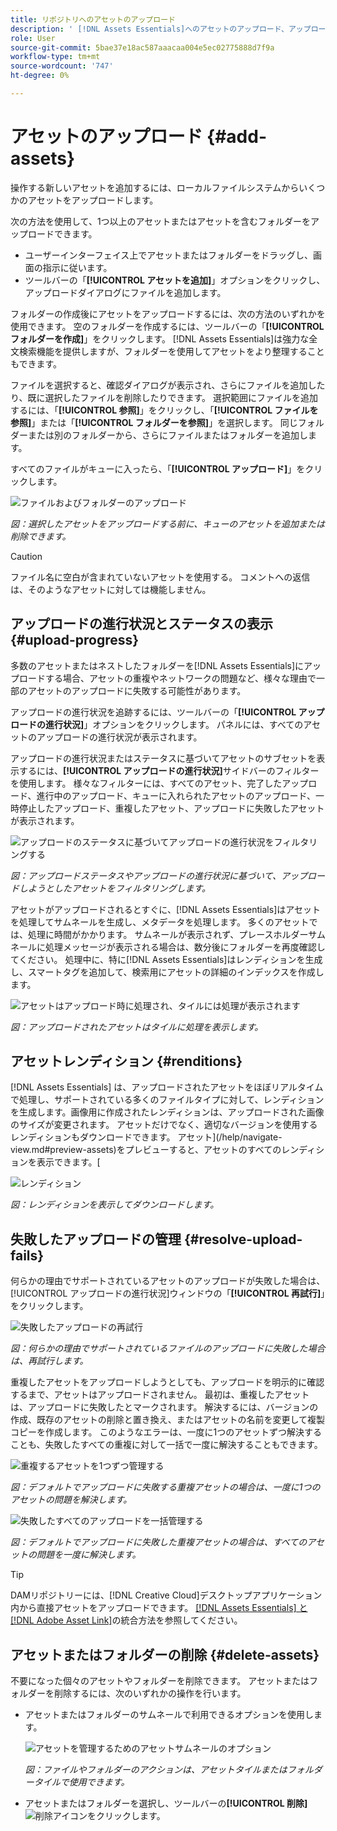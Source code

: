 ```yaml
---
title: リポジトリへのアセットのアップロード
description: ' [!DNL Assets Essentials]へのアセットのアップロード、アップロードステータスの表示、アップロードの問題の解決を行います。'
role: User
source-git-commit: 5bae37e18ac587aaacaa004e5ec02775888d7f9a
workflow-type: tm+mt
source-wordcount: '747'
ht-degree: 0%

---
```



# アセットのアップロード {#add-assets}

操作する新しいアセットを追加するには、ローカルファイルシステムからいくつかのアセットをアップロードします。<!-- TBD: Many of the [common file formats are supported](/help/supported-file-formats.md). -->

次の方法を使用して、1つ以上のアセットまたはアセットを含むフォルダーをアップロードできます。

* ユーザーインターフェイス上でアセットまたはフォルダーをドラッグし、画面の指示に従います。
* ツールバーの「**[!UICONTROL アセットを追加]**」オプションをクリックし、アップロードダイアログにファイルを追加します。

<!-- TBD: Update this GIF
![Asset and nested folder upload demo](assets/do-not-localize/upload-assets.gif) -->

フォルダーの作成後にアセットをアップロードするには、次の方法のいずれかを使用できます。 空のフォルダーを作成するには、ツールバーの「**[!UICONTROL フォルダーを作成]**」をクリックします。 [!DNL Assets Essentials]は強力な全文検索機能を提供しますが、フォルダーを使用してアセットをより整理することもできます。

ファイルを選択すると、確認ダイアログが表示され、さらにファイルを追加したり、既に選択したファイルを削除したりできます。 選択範囲にファイルを追加するには、「**[!UICONTROL 参照]**」をクリックし、「**[!UICONTROL ファイルを参照]**」または「**[!UICONTROL フォルダーを参照]**」を選択します。 同じフォルダーまたは別のフォルダーから、さらにファイルまたはフォルダーを追加します。

すべてのファイルがキューに入ったら、「**[!UICONTROL アップロード]**」をクリックします。

![ファイルおよびフォルダーのアップロード](assets/upload-browse-files-folders.png)

*図：選択したアセットをアップロードする前に、キューのアセットを追加または削除できます。*

>[!CAUTION]
>
>ファイル名に空白が含まれていないアセットを使用する。 コメントへの返信は、そのようなアセットに対しては機能しません。

## アップロードの進行状況とステータスの表示 {#upload-progress}

多数のアセットまたはネストしたフォルダーを[!DNL Assets Essentials]にアップロードする場合、アセットの重複やネットワークの問題など、様々な理由で一部のアセットのアップロードに失敗する可能性があります。

アップロードの進行状況を追跡するには、ツールバーの「**[!UICONTROL アップロードの進行状況]**」オプションをクリックします。 パネルには、すべてのアセットのアップロードの進行状況が表示されます。

アップロードの進行状況またはステータスに基づいてアセットのサブセットを表示するには、**[!UICONTROL アップロードの進行状況]**&#x200B;サイドバーのフィルターを使用します。 様々なフィルターには、すべてのアセット、完了したアップロード、進行中のアップロード、キューに入れられたアセットのアップロード、一時停止したアップロード、重複したアセット、アップロードに失敗したアセットが表示されます。

![アップロードのステータスに基づいてアップロードの進行状況をフィルタリングする](assets/filter-upload-progress.png)

*図：アップロードステータスやアップロードの進行状況に基づいて、アップロードしようとしたアセットをフィルタリングします。*

アセットがアップロードされるとすぐに、[!DNL Assets Essentials]はアセットを処理してサムネールを生成し、メタデータを処理します。 多くのアセットでは、処理に時間がかかります。 サムネールが表示されず、プレースホルダーサムネールに処理メッセージが表示される場合は、数分後にフォルダーを再度確認してください。 処理中に、特に[!DNL Assets Essentials]はレンディションを生成し、スマートタグを追加して、検索用にアセットの詳細のインデックスを作成します。

![アセットはアップロード時に処理され、タイルには処理が表示されます](assets/upload-processing.png)

*図：アップロードされたアセットはタイルに処理を表示します。*

## アセットレンディション {#renditions}

[!DNL Assets Essentials] は、アップロードされたアセットをほぼリアルタイムで処理し、サポートされている多くのファイルタイプに対して、レンディションを生成します。画像用に作成されたレンディションは、アップロードされた画像のサイズが変更されます。 アセットだけでなく、適切なバージョンを使用するレンディションもダウンロードできます。 アセット](/help/navigate-view.md#preview-assets)をプレビューすると、アセットのすべてのレンディションを表示できます。[

![レンディション](assets/renditions-view-download.png)

*図：レンディションを表示してダウンロードします。*

## 失敗したアップロードの管理 {#resolve-upload-fails}

何らかの理由でサポートされているアセットのアップロードが失敗した場合は、[!UICONTROL アップロードの進行状況]ウィンドウの「**[!UICONTROL 再試行]**」をクリックします。

![失敗したアップロードの再試行](assets/upload-retry.png)

*図：何らかの理由でサポートされているファイルのアップロードに失敗した場合は、再試行します。*

重複したアセットをアップロードしようとしても、アップロードを明示的に確認するまで、アセットはアップロードされません。 最初は、重複したアセットは、アップロードに失敗したとマークされます。 解決するには、バージョンの作成、既存のアセットの削除と置き換え、またはアセットの名前を変更して複製コピーを作成します。 このようなエラーは、一度に1つのアセットずつ解決することも、失敗したすべての重複に対して一括で一度に解決することもできます。

![重複するアセットを1つずつ管理する](assets/uploads-manage-duplicates.png)

*図：デフォルトでアップロードに失敗する重複アセットの場合は、一度に1つのアセットの問題を解決します。*

![失敗したすべてのアップロードを一括管理する](assets/upload-progress-manage-failed-uploads.png)

*図：デフォルトでアップロードに失敗した重複アセットの場合は、すべてのアセットの問題を一度に解決します。*

>[!TIP]
>
>DAMリポジトリーには、[!DNL Creative Cloud]デスクトップアプリケーション内から直接アセットをアップロードできます。 [[!DNL Assets Essentials] と [!DNL Adobe Asset Link]](/help/integration.md)の統合方法を参照してください。

## アセットまたはフォルダーの削除 {#delete-assets}

不要になった個々のアセットやフォルダーを削除できます。 アセットまたはフォルダーを削除するには、次のいずれかの操作を行います。

* アセットまたはフォルダーのサムネールで利用できるオプションを使用します。

   ![アセットを管理するためのアセットサムネールのオプション](assets/options-on-thumbnail.png)

   *図：ファイルやフォルダーのアクションは、アセットタイルまたはフォルダータイルで使用できます。*

* アセットまたはフォルダーを選択し、ツールバーの&#x200B;**[!UICONTROL 削除]** ![削除アイコン](assets/do-not-localize/delete-icon.png)をクリックします。
